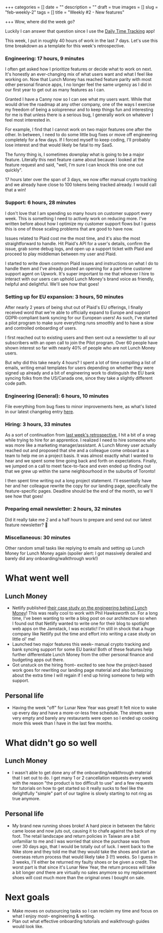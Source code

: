 +++
categories = []
date = ""
description = ""
draft = true
images = []
slug = "feb-weekly-2"
tags = []
title = "Weekly #2 - New features"

+++
Wow, where did the week go?

Luckily I can answer that question since I use the [Daily Time Tracking](http://dailytimetracking.com/) app!

This week, I put in roughly 40 hours of work in the last 7 days. Let's use this time breakdown as a template for this week's retrospective.

### Engineering: 17 hours, 9 minutes

I often get asked how I prioritize features or decide what to work on next. It's honestly an ever-changing mix of what users want and what I feel like working on. Now that Lunch Money has reached feature parity with most other personal finance apps, I no longer feel the same urgency as I did in our first year to get out as many features as I can.

Granted I have a Canny now so I can see what my users want. While that would drive the roadmap at any other company, one of the ways I exercise my freedom of being a solopreneur and to keep things fun and interesting for me is that unless there is a serious bug, I generally work on whatever I feel most interested in.

For example, I find that I cannot work on two major features one after the other. In between, I need to do some little bug fixes or move off engineering completely for a few days. If I forced myself to keep coding, I'll probably lose interest and that would likely be fatal to my SaaS.

The funny thing is, I sometimes downplay what is going to be a major feature. Literally this next feature came about because I looked at the feature request and said, "well, I'm sure I can knock this one one out quickly".

17 hours later over the span of 3 days, we now offer manual crypto tracking and we already have close to 100 tokens being tracked already. I would call that a win!

### Support: 6 hours, 28 minutes

I don't love that I am spending so many hours on customer support every week. This is something I need to actively work on reducing more. I've written before about how I optimize my customer support flows but I guess this is one of those scaling problems that are good to have now.

Issues related to Plaid cost me the most time, and it's also the most straightforward to handle. Hit Plaid's API for a user's details, confirm the issue, grab some debug logs, and open up a support ticket with Plaid and proceed to play middleman between my user and Plaid. 

I started to write down common Plaid issues and instructions on what I do to handle them and I've already posted an opening for a part-time customer support agent on Upwork. It's super important to me that whoever I hire to interact with our users can uphold Lunch Money's brand voice as friendly, helpful and delightful. We'll see how that goes!

### Setting up for EU expansion: 3 hours, 50 minutes

After nearly 2 years of being shut out of Plaid's EU offerings, I finally received word that we're able to officially expand to Europe and support GDPR-compliant bank syncing for our European users! As such, I've started a pilot program to make sure everything runs smoothly and to have a slow and controlled onboarding of users.

I first reached out to existing users and then sent out a newsletter to all our subscribers with an open call to join the Pilot program. Over 60 people have shown interest so far with nearly 40% of people who are not Lunch Money users.

But why did this take nearly 4 hours? I spent a lot of time compiling a list of emails, writing email templates for users depending on whether they were signed up already and a bit of engineering work to distinguish the EU bank syncing folks from the US/Canada one, since they take a slightly different code path.

### Engineering (General): 6 hours, 10 minutes

File everything from bug fixes to minor improvements here, as what's listed in our latest changelog entry [here](https://feedback.lunchmoney.app/changelog/153).

### Hiring: 3 hours, 33 minutes

As a sort of continuation from [last week's retrospective](https://lunchbag.ca/feb-weekly-1), I hit a bit of a snag while trying to hire for an apprentice. I realized I need to hire someone who was more like a marketing manager/assistant. A Lunch Money user actually reached out and proposed that she and a colleague come onboard as a team to help me on a project basis. It was almost exactly what I wanted to hear and we spent some time going back and forth on expectations. Finally, we jumped on a call to meet face-to-face and even ended up finding out that we grew up within the same neighbourhood in the suburbs of Toronto!

I then spent time writing out a long project statement. I'll essentially have her and her colleague rewrite the copy for our landing page, specifically the feature-specific pages. Deadline should be the end of the month, so we'll see how that goes!

### Preparing email newsletter: 2 hours, 32 minutes

Did it really take me 2 and a half hours to prepare and send out our latest feature newsletter? :facepalm:

### Miscellaneous: 30 minutes

Other random small tasks like replying to emails and setting up Lunch Money for Lunch Money again (spoiler alert: I got massively derailed and barely did any onboarding/walkthrough work!)

# What went well

## Lunch Money

* Netlify published [their case study on the engineering behind Lunch Money](https://www.netlify.com/blog/2021/02/10/the-url-is-the-interface-lunch-money-web-app-scales-on-the-jamstack)! This was really cool to work with Phil Hawksworth on. For a long time, I've been wanting to write a blog post on our architecture so when I found out that Netlify wanted to write one for their blog to spotlight web apps on the Jamstack, I was ecstatic! I'm still in shock that a huge company like Netlify put the time and effort into writing a case study on little ol' me!
* Launched two major features this week– manual crypto tracking and bank syncing support for some EU banks! Both of these features help further differentiate Lunch Money from the other personal finance and budgeting apps out there.
* Got unstuck on the hiring front– excited to see how the project-based work goes for rewriting our landing page material and also fantasizing about the extra time I will regain if I end up hiring someone to help with support.

## Personal life

* Having the week "off" for Lunar New Year was great! It felt nice to wake up every day and have a more-or-less free schedule. The streets were very empty and barely any restaurants were open so I ended up cooking more this week than I have in the last few months.

# What didn't go so well

## Lunch Money

* I wasn't able to get done any of the onboarding/walkthrough material that I set out to do. I get many 1 or 2 cancellation requests every week with the reason "the product is too difficult to use" and a few requests for tutorials on how to get started so it really sucks to feel like the delightfully "simple" part of our tagline is slowly starting to not ring as true anymore. 

## Personal life

* My brand new running shoes broke! A hard piece in between the fabric came loose and now juts out, causing it to chafe against the back of my foot. The retail landscape and return policies in Taiwan are a bit unfamiliar to me and I was worried that since the purchase was from over 30 days ago, that I would be totally out of luck. I went back to the Nike store and they told me that they would take the shoes and start an overseas return process that would likely take 3 (!!) weeks. So I guess in 3 weeks, I'll either be returned my faulty shoes or be given a credit. The worst part is that since it's Lunar New Year, the return process will take a bit longer _and_ there are virtually no sales anymore so my replacement shoes will cost much more than the original ones I bought on sale.

# Next goals

* Make moves on outsourcing tasks so I can reclaim my time and focus on what I enjoy most– engineering & writing.
* Plan out what effective onboarding tutorials and walkthrough guides would look like.
